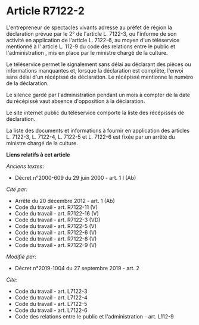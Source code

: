 # Article R7122-2

L'entrepreneur de spectacles vivants adresse au préfet de région la déclaration prévue par le 2° de l'article L. 7122-3, ou
l'informe de son activité en application de l'article L. 7122-6, au moyen d'un téléservice mentionné à l' article L. 112-9 du
code des relations entre le public et l'administration , mis en place par le ministre chargé de la culture. 

Le téléservice permet le signalement sans délai au déclarant des pièces ou informations manquantes et, lorsque la déclaration
est complète, l'envoi sans délai d'un récépissé de déclaration. Le récépissé mentionne le numéro de la déclaration. 

Le silence gardé par l'administration pendant un mois à compter de la date du récépissé vaut absence d'opposition à la
déclaration. 

Le site internet public du téléservice comporte la liste des récépissés de déclaration. 

La liste des documents et informations à fournir en application des articles L. 7122-3, L. 7122-4, L. 7122-5 et L. 7122-6 est
fixée par un arrêté du ministre chargé de la culture.

**Liens relatifs à cet article**

_Anciens textes_:

  - Décret n°2000-609 du 29 juin 2000 - art. 1 I (Ab)

_Cité par_:

  - Arrêté du 20 décembre 2012 - art. 1 (Ab)
  - Code du travail - art. R7122-11 (V)
  - Code du travail - art. R7122-16 (V)
  - Code du travail - art. R7122-3 (VD)
  - Code du travail - art. R7122-5 (V)
  - Code du travail - art. R7122-6 (V)
  - Code du travail - art. R7122-8 (V)
  - Code du travail - art. R7122-9 (V)

_Modifié par_:

  - Décret n°2019-1004 du 27 septembre 2019 - art. 2

_Cite_:

  - Code du travail - art. L7122-3
  - Code du travail - art. L7122-4
  - Code du travail - art. L7122-5
  - Code du travail - art. L7122-6
  - Code des relations entre le public et l'administration - art. L112-9
